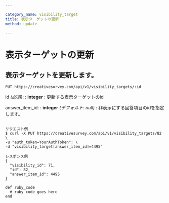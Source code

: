 ```yaml
---

category_name: visibility_target
title: 表示ターゲットの更新
method: update

---
```


# 表示ターゲットの更新

## 表示ターゲットを更新します。

`PUT https://creativesurvey.com/api/v1/visibility_targets/:id`

id _(必須)_:
: __integer__
: 更新する表示ターゲットのid

answer_item_id:
: __integer__ _(デフォルト: null)_
: 非表示にする回答項目のidを指定します。

~~~

リクエスト例
$ curl -X PUT https://creativesurvey.com/api/v1/visibility_targets/82 \
-u "auth_token=YourAuthToken": \
-d "visibility_target[answer_item_id]=4495"

レスポンス例
{
  "visibility_id": 71,
  "id": 82,
  "answer_item_id": 4495
}

~~~

~~~
def ruby_code
  # ruby code goes here
end
~~~


